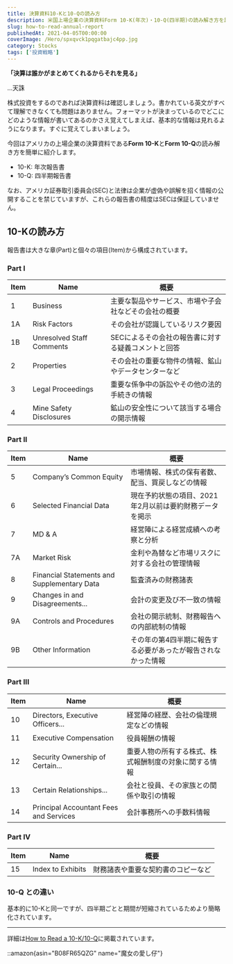 ```yaml
---
title: 決算資料10-Kと10-Qの読み方
description: 米国上場企業の決算資料Form 10-K(年次)・10-Q(四半期)の読み解き方を詳細解説。各PartとItemの構成、Business・Risk Factors・MD&A・財務諸表など主要項目の意味と投資判断への活用方法。
slug: how-to-read-annual-report
publishedAt: 2021-04-05T00:00:00
coverImage: /Hero/spxqvck1pqgatbajc4pp.jpg
category: Stocks
tags: ['投資戦略']
---
```


**「決算は誰かがまとめてくれるからそれを見る」**

...天誅

株式投資をするのであれば決算資料は確認しましょう。書かれている英文がすべて理解できなくても問題はありません。フォーマットが決まっているのでどこにどのような情報が書いてあるのかさえ覚えてしまえば、基本的な情報は見れるようになります。すぐに覚えてしまいましょう。

今回はアメリカの上場企業の決算資料である**Form 10-K**と**Form 10-Q**の読み解き方を簡単に紹介します。

- 10-K: 年次報告書
- 10-Q: 四半期報告書

なお、アメリカ証券取引委員会(SEC)と法律は企業が虚偽や誤解を招く情報の公開することを禁じていますが、これらの報告書の精度はSECは保証していません。

## 10-Kの読み方

報告書は大きな章(Part)と個々の項目(Item)から構成されています。

### Part I

| Item | Name                      | 概要                                                 |
| ---- | ------------------------- | ---------------------------------------------------- |
| 1    | Business                  | 主要な製品やサービス、市場や子会社などその会社の概要 |
| 1A   | Risk Factors              | その会社が認識しているリスク要因                     |
| 1B   | Unresolved Staff Comments | SECによるその会社の報告書に対する疑義コメントと回答  |
| 2    | Properties                | その会社の重要な物件の情報、鉱山やデータセンターなど |
| 3    | Legal Proceedings         | 重要な係争中の訴訟やその他の法的手続きの情報         |
| 4    | Mine Safety Disclosures   | 鉱山の安全性について該当する場合の開示情報           |

### Part II

| Item | Name                                        | 概要                                                          |
| ---- | ------------------------------------------- | ------------------------------------------------------------- |
| 5    | Company’s Common Equity                     | 市場情報、株式の保有者数、配当、買戻しなどの情報              |
| 6    | Selected Financial Data                     | 現在予約状態の項目、2021年2月以前は要約財務データを掲示       |
| 7    | MD & A                                      | 経営陣による経営成績への考察と分析                            |
| 7A   | Market Risk                                 | 金利や為替など市場リスクに対する会社の管理情報                |
| 8    | Financial Statements and Supplementary Data | 監査済みの財務諸表                                            |
| 9    | Changes in and Disagreements...             | 会計の変更及び不一致の情報                                    |
| 9A   | Controls and Procedures                     | 会社の開示統制、財務報告への内部統制の情報                    |
| 9B   | Other Information                           | その年の第4四半期に報告する必要があったが報告されなかった情報 |

### Part III

| Item | Name                                   | 概要                                                   |
| ---- | -------------------------------------- | ------------------------------------------------------ |
| 10   | Directors, Executive Officers...       | 経営陣の経歴、会社の倫理規定などの情報                 |
| 11   | Executive Compensation                 | 役員報酬の情報                                         |
| 12   | Security Ownership of Certain...       | 重要人物の所有する株式、株式報酬制度の対象に関する情報 |
| 13   | Certain Relationships...               | 会社と役員、その家族との関係や取引の情報               |
| 14   | Principal Accountant Fees and Services | 会計事務所への手数料情報                               |

### Part IV

| Item | Name              | 概要                               |
| ---- | ----------------- | ---------------------------------- |
| 15   | Index to Exhibits | 財務諸表や重要な契約書のコピーなど |

### 10-Q との違い

基本的に10-Kと同一ですが、四半期ごとと期間が短縮されているためより簡略化されています。

---

詳細は[How to Read a 10-K/10-Q](https://www.investor.gov/introduction-investing/general-resources/news-alerts/alerts-bulletins/investor-bulletins/how-read)に掲載されています。

::amazon{asin="B08FR65QZG" name="魔女の愛し仔"}
